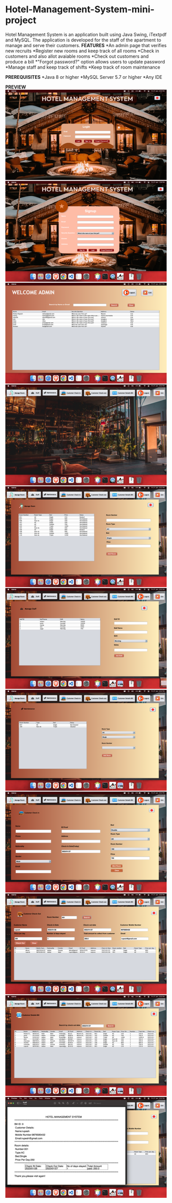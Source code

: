 # Hotel-Management-System-mini-project
Hotel Management System is an application built using Java Swing, iTextpdf and MySQL. The application is developed for the staff of the apartment to manage and serve their customers.
**FEATURES**
*An admin page that verifies new recruits
*Register new rooms and keep track of all rooms
*Check in customers and also allot avaiable rooms
*Check out customers and produce a bill
*"Forgot password?" option allows users to update password
*Manage staff and keep track of shifts
*Keep track of room maintenance 

**PREREQUISITES**
*Java 8 or higher
*MySQL Server 5.7 or higher
*Any IDE 

**PREVIEW**
![Login page](https://github.com/NishanRupesh/Hotel-Management-System-mini-project/blob/main/snapshots/LOGIN.png)
![Sign up page](https://github.com/NishanRupesh/Hotel-Management-System-mini-project/blob/main/snapshots/SIGNUP.png)
![Admin page](https://github.com/NishanRupesh/Hotel-Management-System-mini-project/blob/main/snapshots/ADMIN.png)
![Home page](https://github.com/NishanRupesh/Hotel-Management-System-mini-project/blob/main/snapshots/HOME.png)
![Rooms page](https://github.com/NishanRupesh/Hotel-Management-System-mini-project/blob/main/snapshots/ROOM.png)
![Staff page](https://github.com/NishanRupesh/Hotel-Management-System-mini-project/blob/main/snapshots/STAFF.png)
![Maintenance page](https://github.com/NishanRupesh/Hotel-Management-System-mini-project/blob/main/snapshots/MAINTENANCE.png)
![Check in page](https://github.com/NishanRupesh/Hotel-Management-System-mini-project/blob/main/snapshots/CHECKIN.png)
![Check out page](https://github.com/NishanRupesh/Hotel-Management-System-mini-project/blob/main/snapshots/CHECKOUT.png)
![Details page](https://github.com/NishanRupesh/Hotel-Management-System-mini-project/blob/main/snapshots/DETAILS.png)
![Bill](https://github.com/NishanRupesh/Hotel-Management-System-mini-project/blob/main/snapshots/BILL.png)